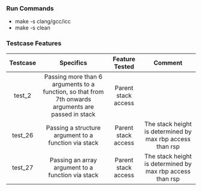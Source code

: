 ### Run Commands
- make -s clang/gcc/icc
- make -s clean

### Testcase Features
  
| Testcase 	| Specifics 	| Feature Tested 	| Comment |
|:--------:	|:-----------------------------------------------------------------------------------------------------:	|:------------------------:	|:------------------------:	| 
| test_2 	| Passing more than 6 arguments to a function, so that from  7th onwards arguments  are passed in stack 	| Parent stack access 	| |
| test_26 	| Passing a structure argument to a function via stack 	                                                        | Parent stack access 	| The stack height is determined by max rbp access than rsp |
| test_27 	| Passing an array argument to a function via stack 	                                                        | Parent stack access 	| The stack height is determined by max rbp access than rsp |
